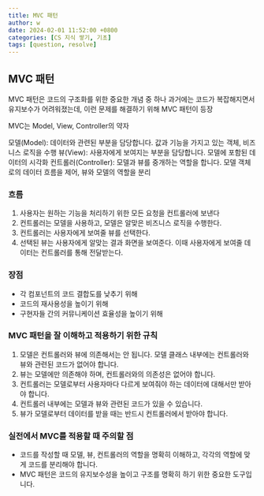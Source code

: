 ```yaml
---
title: MVC 패턴
author: w
date: 2024-02-01 11:52:00 +0800
categories: [CS 지식 쌓기, 기초]
tags: [question, resolve]
---
```



## MVC 패턴

MVC 패턴은 코드의 구조화를 위한 중요한 개념 중 하나
과거에는 코드가 복잡해지면서 유지보수가 어려워졌는데, 이런 문제를 해결하기 위해 MVC 패턴이 등장

MVC는 Model, View, Controller의 약자

모델(Model): 데이터와 관련된 부분을 담당합니다. 값과 기능을 가지고 있는 객체, 비즈니스 로직을 수행
뷰(View): 사용자에게 보여지는 부분을 담당합니다. 모델에 포함된 데이터의 시각화
컨트롤러(Controller): 모델과 뷰를 중개하는 역할을 합니다. 모델 객체로의 데이터 흐름을 제어, 뷰와 모델의 역할을 분리

### 흐름

1. 사용자는 원하는 기능을 처리하기 위한 모든 요청을 컨트롤러에 보낸다
2. 컨트롤러는 모델을 사용하고, 모델은 알맞은 비즈니스 로직을 수행한다.
3. 컨트롤러는 사용자에게 보여줄 뷰를 선택한다.
4. 선택된 뷰는 사용자에게 알맞는 결과 화면을 보여준다. 이때 사용자에게 보여줄 데이터는 컨트롤러를 통해 전달받는다.

### 장점
- 각 컴포넌트의 코드 결합도를 낮추기 위해 
- 코드의 재사용성을 높이기 위해
- 구현자들 간의 커뮤니케이션 효율성을 높이기 위해

### MVC 패턴을 잘 이해하고 적용하기 위한 규칙

1. 모델은 컨트롤러와 뷰에 의존해서는 안 됩니다. 모델 클래스 내부에는 컨트롤러와 뷰와 관련된 코드가 없어야 합니다.
2. 뷰는 모델에만 의존해야 하며, 컨트롤러와의 의존성은 없어야 합니다.
3. 컨트롤러는 모델로부터 사용자마다 다르게 보여줘야 하는 데이터에 대해서만 받아야 합니다.
4. 컨트롤러 내부에는 모델과 뷰와 관련된 코드가 있을 수 있습니다.
5. 뷰가 모델로부터 데이터를 받을 때는 반드시 컨트롤러에서 받아야 합니다.

### 실전에서 MVC를 적용할 때 주의할 점
- 코드를 작성할 때 모델, 뷰, 컨트롤러의 역할을 명확히 이해하고, 각각의 역할에 맞게 코드를 분리해야 합니다.
- MVC 패턴은 코드의 유지보수성을 높이고 구조를 명확히 하기 위한 중요한 도구입니다.
